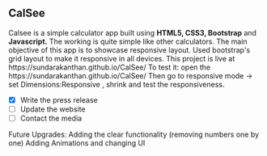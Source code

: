 <h2>CalSee</h2>
Calsee is a simple calculator app built using <strong>HTML5, CSS3, Bootstrap</strong> and <strong>Javascript.</strong>
The working is quite simple like other calculators. 
The main objective of this app is to showcase responsive layout.
Used bootstrap's grid layout to make it responsive in all devices.
This project is live at https://sundarakanthan.github.io/CalSee/ 
To test it:
  open the https://sundarakanthan.github.io/CalSee/ 
  Then go to responsive mode -> set Dimensions:Responsive , shrink and test the responsiveness.

  - [x] Write the press release
- [ ] Update the website
- [ ] Contact the media

Future Upgrades:
  Adding the clear functionality (removing numbers one by one)
  Adding Animations and changing UI
